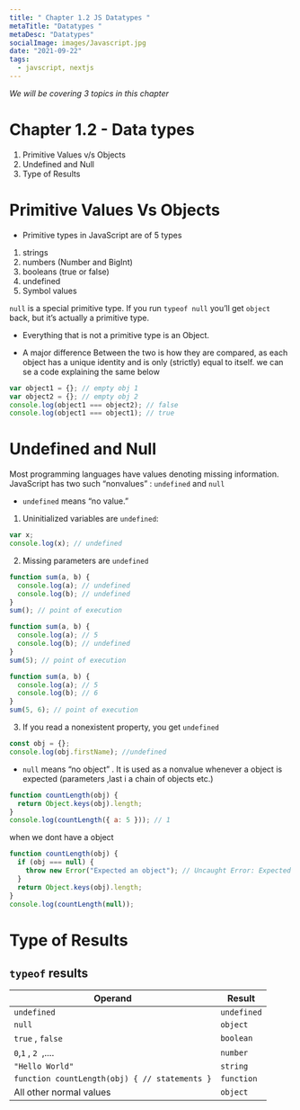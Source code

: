```yaml
---
title: " Chapter 1.2 JS Datatypes "
metaTitle: "Datatypes "
metaDesc: "Datatypes"
socialImage: images/Javascript.jpg
date: "2021-09-22"
tags:
  - javscript, nextjs
---
```


_We will be covering 3 topics in this chapter_

# Chapter 1.2 - Data types

1. Primitive Values v/s Objects
2. Undefined and Null
3. Type of Results

# Primitive Values Vs Objects

- Primitive types in JavaScript are of 5 types

1. strings
2. numbers (Number and BigInt)
3. booleans (true or false)
4. undefined
5. Symbol values

`null` is a special primitive type. If you run `typeof null` you’ll get `object` back, but it’s actually a primitive type.

- Everything that is not a primitive type is an Object.

- A major difference Between the two is how they are compared, as each object has a unique identity and is only (strictly) equal to itself. we can se a code explaining the same below

```js
var object1 = {}; // empty obj 1
var object2 = {}; // empty obj 2
console.log(object1 === object2); // false
console.log(object1 === object1); // true
```

# Undefined and Null

Most programming languages have values denoting missing information.
JavaScript has two such “nonvalues” : `undefined` and `null`

- `undefined` means “no value.”

1.  Uninitialized variables are `undefined`:

```js
var x;
console.log(x); // undefined
```

2.  Missing parameters are `undefined`

```js
function sum(a, b) {
  console.log(a); // undefined
  console.log(b); // undefined
}
sum(); // point of execution
```

```js
function sum(a, b) {
  console.log(a); // 5
  console.log(b); // undefined
}
sum(5); // point of execution
```

```js
function sum(a, b) {
  console.log(a); // 5
  console.log(b); // 6
}
sum(5, 6); // point of execution
```

3.  If you read a nonexistent property, you get `undefined`

```js
const obj = {};
console.log(obj.firstName); //undefined
```

- `null` means “no object” . It is used as a nonvalue whenever a object is expected (parameters ,last i a chain of objects etc.)

```js
function countLength(obj) {
  return Object.keys(obj).length;
}
console.log(countLength({ a: 5 })); // 1
```

when we dont have a object

```js
function countLength(obj) {
  if (obj === null) {
    throw new Error("Expected an object"); // Uncaught Error: Expected an object"
  }
  return Object.keys(obj).length;
}
console.log(countLength(null));
```

# Type of Results

## `typeof` results

| Operand                                       | Result      |
| --------------------------------------------- | ----------- |
| `undefined`                                   | `undefined` |
| `null `                                       | `object`    |
| `true` , `false `                             | `boolean`   |
| `0`,`1` , `2 `,....                           | `number`    |
| `"Hello World"`                               | `string`    |
| `function countLength(obj) { // statements }` | `function`  |
| All other normal values                       | `object`    |
